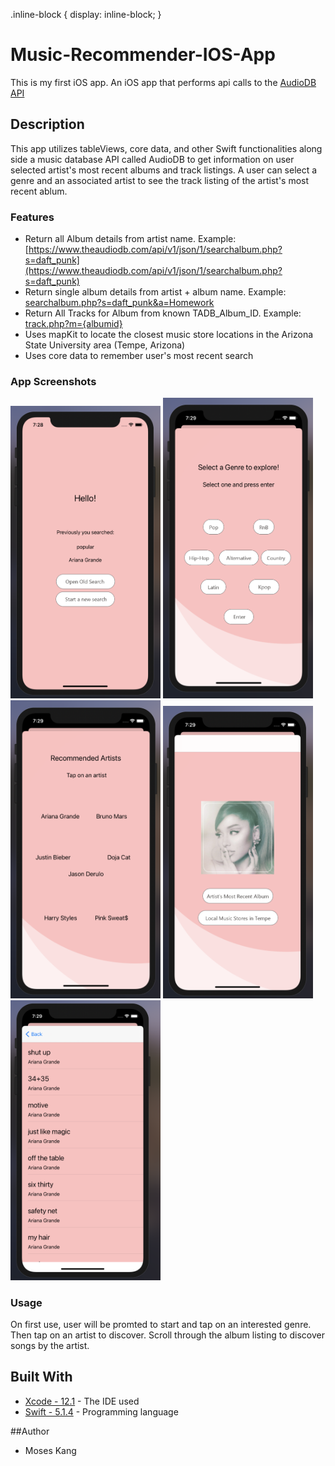 .inline-block {
   display: inline-block;
}

# Music-Recommender-IOS-App
This is my first iOS app. An iOS app that performs api calls to the [AudioDB API](https://www.theaudiodb.com/api_guide.php)

## Description
This app utilizes tableViews, core data, and other Swift functionalities along side a music database API called AudioDB to get information on user selected artist's most recent albums and track listings. A user can select a genre and an associated artist to see the track listing of the artist's most recent ablum.

### Features
* Return all Album details from artist name. Example: [https://www.theaudiodb.com/api/v1/json/1/searchalbum.php?s=daft_punk](https://www.theaudiodb.com/api/v1/json/1/searchalbum.php?s=daft_punk)
* Return single album details from artist + album name. Example: [searchalbum.php?s=daft_punk&a=Homework](https://www.theaudiodb.com/api/v1/json/1/searchalbum.php?s=daft_punk&a=Homework)
* Return All Tracks for Album from known TADB_Album_ID. Example: [track.php?m={albumid}](theaudiodb.com/api/v1/json/1/track.php?m=2115888)
* Uses mapKit to locate the closest music store locations in the Arizona State University area (Tempe, Arizona)
* Uses core data to remember user's most recent search

### App Screenshots

<div class=inline-block>
  <img src="Project_Pictures/home.png" width="240"> 
  <img src="Project_Pictures/genreView.png" width="240">
 </div>

<div class=inline-block>
  <img src="Project_Pictures/artistView.png" width="240"> 
  <img src="Project_Pictures/albumView.png" width="240">
  <img src="Project_Pictures/tableView.png" width="240">
 </div>
 
 ### Usage
 On first use, user will be promted to start and tap on an interested genre. Then tap on an artist to discover. Scroll through the album listing to discover songs by the artist.
 
 ## Built With
* [Xcode - 12.1](https://developer.apple.com/xcode/) - The IDE used
* [Swift - 5.1.4](https://developer.apple.com/swift/) - Programming language

##Author
* Moses Kang
